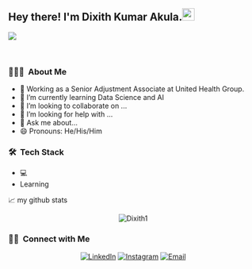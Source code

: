<h2> Hey there! I'm Dixith Kumar Akula.<img src="https://media.giphy.com/media/hvRJCLFzcasrR4ia7z/giphy.gif" width="25px">
<a href="https://discord.gg/XTW52Kt"></h2>


</a>

![](https://visitor-badge.glitch.me/badge?page_id=Dixith1.Dixith1)

<br />
<h3> 👨🏻‍💻 &nbsp;About Me </h3>

- 💼 Working as a Senior Adjustment Associate at United Health Group.
- 🌱 I’m currently learning Data Science and AI
- 👯 I’m looking to collaborate on ...
- 🤔 I’m looking for help with ...
- 💬 Ask me about...
- 😄 Pronouns: He/His/Him

<h3> 🛠 &nbsp;Tech Stack</h3>

- 💻 &nbsp;
- Learning



📈 my github stats

<p align="center"> <img src="https://github-readme-stats.vercel.app/api?username=Dixith1&show_icons=true&theme=gotham" alt="Dixith1" />
  
<br/>

<h3> 🤝🏻 &nbsp;Connect with Me </h3>

<p align="center">
<a href="https://www.linkedin.com/in/dixith-kumar-akula-817b17171/"><img alt="LinkedIn" src="https://img.shields.io/badge/LinkedIn-Dixith%20Kumar%20Akula-blue?style=flat-square&logo=linkedin"></a>
<a href="https://www.instagram.com/dixithk/"><img alt="Instagram" src="https://img.shields.io/badge/Instagram-dixithk/-blue?style=flat-square&logo=instagram"></a>
<a href="mailto:dixith.akula@gmail.co "><img alt="Email" src="https://img.shields.io/badge/Email-dixith.akula@gmail.com-blue?style=flat-square&logo=gmail"></a>
</p>
